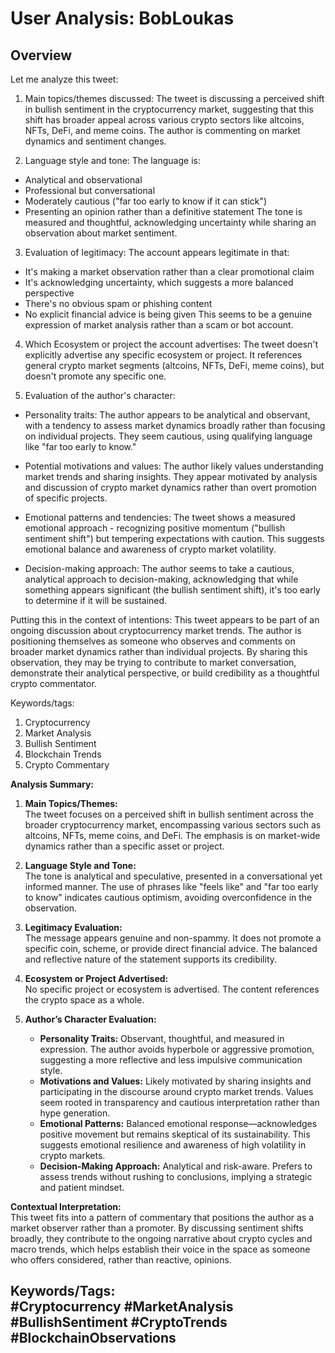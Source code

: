 # User Analysis: BobLoukas

## Overview

<think>
Let me analyze this tweet:

1. Main topics/themes discussed:
The tweet is discussing a perceived shift in bullish sentiment in the cryptocurrency market, suggesting that this shift has broader appeal across various crypto sectors like altcoins, NFTs, DeFi, and meme coins. The author is commenting on market dynamics and sentiment changes.

2. Language style and tone:
The language is:
- Analytical and observational
- Professional but conversational
- Moderately cautious ("far too early to know if it can stick")
- Presenting an opinion rather than a definitive statement
The tone is measured and thoughtful, acknowledging uncertainty while sharing an observation about market sentiment.

3. Evaluation of legitimacy:
The account appears legitimate in that:
- It's making a market observation rather than a clear promotional claim
- It's acknowledging uncertainty, which suggests a more balanced perspective
- There's no obvious spam or phishing content
- No explicit financial advice is being given
This seems to be a genuine expression of market analysis rather than a scam or bot account.

4. Which Ecosystem or project the account advertises:
The tweet doesn't explicitly advertise any specific ecosystem or project. It references general crypto market segments (altcoins, NFTs, DeFi, meme coins), but doesn't promote any specific one.

5. Evaluation of the author's character:

- Personality traits:
  The author appears to be analytical and observant, with a tendency to assess market dynamics broadly rather than focusing on individual projects. They seem cautious, using qualifying language like "far too early to know."

- Potential motivations and values:
  The author likely values understanding market trends and sharing insights. They appear motivated by analysis and discussion of crypto market dynamics rather than overt promotion of specific projects.

- Emotional patterns and tendencies:
  The tweet shows a measured emotional approach - recognizing positive momentum ("bullish sentiment shift") but tempering expectations with caution. This suggests emotional balance and awareness of crypto market volatility.

- Decision-making approach:
  The author seems to take a cautious, analytical approach to decision-making, acknowledging that while something appears significant (the bullish sentiment shift), it's too early to determine if it will be sustained.

Putting this in the context of intentions:
This tweet appears to be part of an ongoing discussion about cryptocurrency market trends. The author is positioning themselves as someone who observes and comments on broader market dynamics rather than individual projects. By sharing this observation, they may be trying to contribute to market conversation, demonstrate their analytical perspective, or build credibility as a thoughtful crypto commentator.

Keywords/tags:
1. Cryptocurrency
2. Market Analysis
3. Bullish Sentiment
4. Blockchain Trends
5. Crypto Commentary
</think>

**Analysis Summary:**

1. **Main Topics/Themes:**  
   The tweet focuses on a perceived shift in bullish sentiment across the broader cryptocurrency market, encompassing various sectors such as altcoins, NFTs, meme coins, and DeFi. The emphasis is on market-wide dynamics rather than a specific asset or project.

2. **Language Style and Tone:**  
   The tone is analytical and speculative, presented in a conversational yet informed manner. The use of phrases like "feels like" and "far too early to know" indicates cautious optimism, avoiding overconfidence in the observation.

3. **Legitimacy Evaluation:**  
   The message appears genuine and non-spammy. It does not promote a specific coin, scheme, or provide direct financial advice. The balanced and reflective nature of the statement supports its credibility.

4. **Ecosystem or Project Advertised:**  
   No specific project or ecosystem is advertised. The content references the crypto space as a whole.

5. **Author’s Character Evaluation:**  
   - **Personality Traits:** Observant, thoughtful, and measured in expression. The author avoids hyperbole or aggressive promotion, suggesting a more reflective and less impulsive communication style.
   - **Motivations and Values:** Likely motivated by sharing insights and participating in the discourse around crypto market trends. Values seem rooted in transparency and cautious interpretation rather than hype generation.
   - **Emotional Patterns:** Balanced emotional response—acknowledges positive movement but remains skeptical of its sustainability. This suggests emotional resilience and awareness of high volatility in crypto markets.
   - **Decision-Making Approach:** Analytical and risk-aware. Prefers to assess trends without rushing to conclusions, implying a strategic and patient mindset.

**Contextual Interpretation:**  
This tweet fits into a pattern of commentary that positions the author as a market observer rather than a promoter. By discussing sentiment shifts broadly, they contribute to the ongoing narrative about crypto cycles and macro trends, which helps establish their voice in the space as someone who offers considered, rather than reactive, opinions.

**Keywords/Tags:**  
#Cryptocurrency #MarketAnalysis #BullishSentiment #CryptoTrends #BlockchainObservations
---
